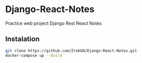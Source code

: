 # Django-React-Notes
  Practice web project  Django Rest  React  Notes
## Instalation
``` bash
git clone https://github.com/ZrobUA/Django-React-Notes.git
docker-compose up --build
```
